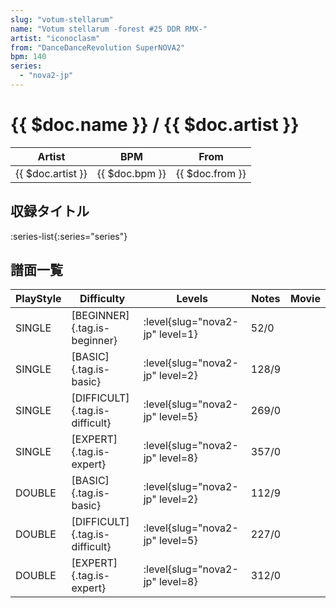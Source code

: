 ```yaml
---
slug: "votum-stellarum"
name: "Votum stellarum -forest #25 DDR RMX-"
artist: "iconoclasm"
from: "DanceDanceRevolution SuperNOVA2"
bpm: 140
series:
  - "nova2-jp"
---
```


# {{ $doc.name }} / {{ $doc.artist }}

|Artist|BPM|From|
|------|---|----|
|{{ $doc.artist }}|{{ $doc.bpm }}|{{ $doc.from }}|

## 収録タイトル

:series-list{:series="series"}

## 譜面一覧

|PlayStyle|Difficulty|Levels|Notes|Movie|
|---------|----------|------|-----|-----|
|SINGLE|[BEGINNER]{.tag.is-beginner}|<div class="field is-grouped is-grouped-multiline"> :level{slug="nova2-jp" level=1}</div>|52/0||
|SINGLE|[BASIC]{.tag.is-basic}|<div class="field is-grouped is-grouped-multiline"> :level{slug="nova2-jp" level=2}</div>|128/9||
|SINGLE|[DIFFICULT]{.tag.is-difficult}|<div class="field is-grouped is-grouped-multiline"> :level{slug="nova2-jp" level=5}</div>|269/0||
|SINGLE|[EXPERT]{.tag.is-expert}|<div class="field is-grouped is-grouped-multiline"> :level{slug="nova2-jp" level=8}</div>|357/0||
|DOUBLE|[BASIC]{.tag.is-basic}|<div class="field is-grouped is-grouped-multiline"> :level{slug="nova2-jp" level=2}</div>|112/9||
|DOUBLE|[DIFFICULT]{.tag.is-difficult}|<div class="field is-grouped is-grouped-multiline"> :level{slug="nova2-jp" level=5}</div>|227/0||
|DOUBLE|[EXPERT]{.tag.is-expert}|<div class="field is-grouped is-grouped-multiline"> :level{slug="nova2-jp" level=8}</div>|312/0||
